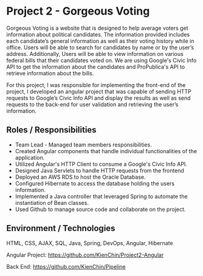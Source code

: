 # Project 2 - Gorgeous Voting
Gorgeous Voting is a website that is designed to help average voters get information about political candidates. The information provided includes each candidate’s general information as well as their voting history while in office. Users will be able to search for candidates by name or by the user’s address. Additionally, Users will be able to view information on various federal bills that their candidates voted on. We are using Google's Civic Info API to get the information about the candidates and ProPublica's API to retrieve information about the bills.

For this project, I was responsible for implementing the front-end of the project, I developed an angular project that was capable of sending HTTP requests to Google’s Civic Info API and display the results as well as send requests to the back-end for user validation and retrieving the user’s information.

## Roles / Responsibilities
 * Team Lead - Managed team members responsibilities.
 * Created Angular components that handle individual functionalities of the application.
 * Utilized Angular's HTTP Client to consume a Google's Civic Info API.
 * Designed Java Servlets to handle HTTP requests from the frontend
 * Deployed an AWS RDS to host the Oracle Database.
 * Configured Hibernate to access the database holding the users information.
 * Implemented a Java controller that leveraged Spring to automate the instantiation of Bean classes.
 * Used Github to manage source code and collaborate on the project.
 ## Environment / Technologies
 HTML, CSS, AJAX, SQL, Java, Spring, DevOps, Angular, Hibernate

Angular Project: https://github.com/KienChin/Project2-Angular

Back End: https://github.com/KienChin/Pipeline
